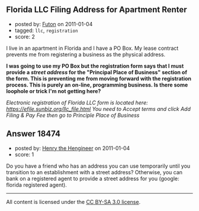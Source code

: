 ## Florida LLC Filing Address for Apartment Renter

- posted by: [Futon](https://stackexchange.com/users/-1/6298-futon) on 2011-01-04
- tagged: `llc`, `registration`
- score: 2

I live in an apartment in Florida and I have a PO Box. My lease contract prevents me from registering a business as the physical address.

**I was going to use my PO Box but the registration form says that I must provide a _street address_ for the "Principal Place of Business" section of the form. This is preventing me from moving forward with the registration process. This is purely an on-line, programming business. Is there some loophole or trick I'm not getting here?**

_Electronic registration of Florida LLC form is located here: <https://efile.sunbiz.org/llc_file.html> You need to Accept terms and click Add Filing & Pay Fee then go to Principle Place of Business_




## Answer 18474

- posted by: [Henry the Hengineer](https://stackexchange.com/users/-1/1692-henry-the-hengineer) on 2011-01-04
- score: 1

Do you have a friend who has an address you can use temporarily until you transition to an establishment with a street address? Otherwise, you can bank on a registered agent to provide a street address for you (google: florida registered agent).



---

All content is licensed under the [CC BY-SA 3.0 license](https://creativecommons.org/licenses/by-sa/3.0/).

